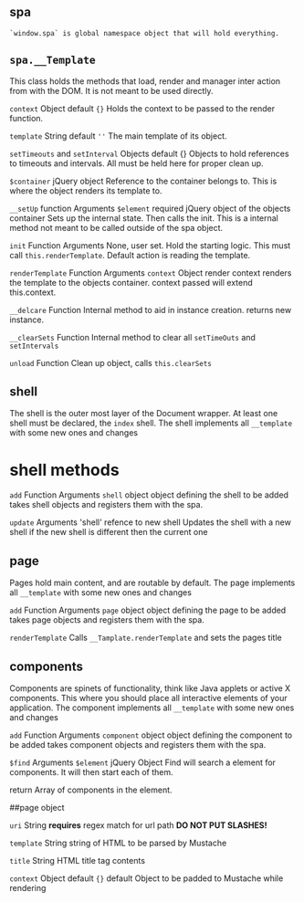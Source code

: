 
## spa
	`window.spa` is global namespace object that will hold everything.

## `spa.__Template`
This class holds the methods that load, render and manager inter action from with the DOM. It is not meant to be used directly.

`context` Object default `{}`
Holds the context to be passed to the render function.

`template` String default `''`
The main template of its object.

`setTimeouts` and `setInterval` Objects default {}
Objects to hold references to timeouts and intervals. All must be held here for proper clean up.

`$container` jQuery object
Reference to the container belongs to. This is where the object renders its template to.

`__setUp` function
Arguments
	`$element` required jQuery object of the objects container
Sets up the internal state. Then calls the init.
This is a internal method not meant to be called outside of the spa object.

`init` Function
Arguments
	None, user set.
Hold the starting logic. This must call `this.renderTemplate`. Default action is reading the template.

`renderTemplate` Function
Arguments
	`context` Object render context
renders the template to the objects container. context passed will extend this.context.

`__delcare` Function
Internal method to aid in instance creation.
returns new instance.

`__clearSets` Function
Internal method to clear all `setTimeOuts` and `setIntervals`

`unload` Function
Clean up object, calls `this.clearSets`


## shell
The shell is the outer most layer of the Document wrapper. At least one shell must be declared, the `index` shell. The shell implements all `__template` with some new ones and changes

# shell methods
`add` Function
Arguments
	`shell` object
	object defining the shell to be added
takes shell objects and registers them with the spa.

`update`
Arguments
	'shell' refence to new shell
Updates the shell with a new shell if the new shell is different then the current one


## page
Pages hold main content, and are routable by default. The page implements all `__template` with some new ones and changes

`add` Function
Arguments
	`page` object
	object defining the page to be added
takes page objects and registers them with the spa.

`renderTemplate`
Calls `__Tamplate.renderTemplate` and sets the pages title


## components
Components are spinets of functionality, think like Java applets or active X components. This where you should place all interactive elements of your application. The component implements all `__template` with some new ones and changes

`add` Function
Arguments
	`component` object
	object defining the component to be added
takes component objects and registers them with the spa.


`$find`
Arguments
	`$element` jQuery Object
Find will search a element for components. It will then start each of them.

return Array of components in the element.



##page object

`uri` String **requires**
	regex match for url path
	**DO NOT PUT SLASHES!**

`template` String
	string of HTML to be parsed by Mustache

`title` String
	HTML title tag contents

`context` Object default `{}`
	default Object to be padded to Mustache while rendering
